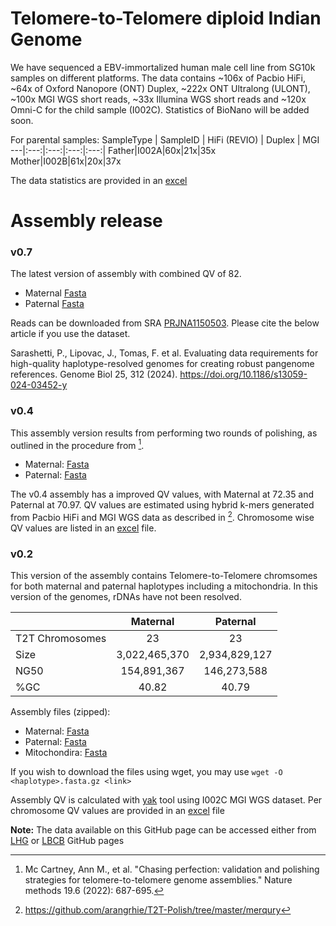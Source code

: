 # Telomere-to-Telomere diploid Indian Genome 
We have sequenced a EBV-immortalized human male cell line from SG10k samples on different platforms. The data contains ~106x of Pacbio HiFi, ~64x of Oxford Nanopore (ONT) Duplex, ~222x ONT Ultralong (ULONT), ~100x MGI WGS short reads, ~33x Illumina WGS short reads and ~120x Omni-C for the child sample (I002C). Statistics of BioNano will be added soon.

For parental samples:
SampleType | SampleID | HiFi (REVIO) | Duplex | MGI
---|:---:|:---:|:---:|:---:|
Father|I002A|60x|21x|35x
Mother|I002B|61x|20x|37x

The data statistics are provided in an [excel](Data/Reads)

# Assembly release

### v0.7
The latest version of assembly with combined QV of 82.
- Maternal [Fasta](https://figshare.com/ndownloader/files/53198075)
- Paternal [Fasta](https://figshare.com/ndownloader/files/53234591)

Reads can be downloaded from SRA [PRJNA1150503](https://www.ncbi.nlm.nih.gov/bioproject/PRJNA1150503). Please cite the below article if you use the dataset.

Sarashetti, P., Lipovac, J., Tomas, F. et al. Evaluating data requirements for high-quality haplotype-resolved genomes for creating robust pangenome references. Genome Biol 25, 312 (2024). https://doi.org/10.1186/s13059-024-03452-y
### v0.4

This assembly version results from performing two rounds of polishing, as outlined in the procedure from [^1].
- Maternal: [Fasta](https://figshare.com/ndownloader/files/46211781?private_link=56295c4b2905cef7187f) 
- Paternal: [Fasta](https://figshare.com/ndownloader/files/46211697?private_link=c8a5045cd96979c86939) 

The v0.4 assembly has a improved QV values, with Maternal at 72.35 and Paternal at 70.97. QV values are estimated using hybrid k-mers generated from Pacbio HiFi and MGI WGS data as described in [^2]. Chromosome wise QV values are listed in an [excel](Data/Assembly) file. 

### v0.2

This version of the assembly contains Telomere-to-Telomere chromsomes for both maternal and paternal haplotypes including a mitochondria. In this version of the genomes, rDNAs have not been resolved. 

 &nbsp;|Maternal|Paternal
---|:---:|:---:
T2T Chromosomes|23|23
Size|3,022,465,370|2,934,829,127
NG50|154,891,367|146,273,588
%GC|40.82|40.79

Assembly files (zipped): 
- Maternal: [Fasta](https://figshare.com/ndownloader/files/44506250) 
- Paternal: [Fasta](https://figshare.com/ndownloader/files/44506241) 
- Mitochondira: [Fasta](https://figshare.com/ndownloader/files/44506232) 

If you wish to download the files using wget, you may use `wget -O <haplotype>.fasta.gz <link>`

Assembly QV is calculated with [yak](https://github.com/lh3/yak) tool using I002C MGI WGS dataset. Per chromosome QV values are provided in an [excel](Data/Assembly) file

**Note:** The data available on this GitHub page can be accessed either from [LHG](https://github.com/LHG-GG/I002C) or [LBCB](https://github.com/lbcb-sci/I002C) GitHub pages

[^1]: Mc Cartney, Ann M., et al. "Chasing perfection: validation and polishing strategies for telomere-to-telomere genome assemblies." Nature methods 19.6 (2022): 687-695.
[^2]: https://github.com/arangrhie/T2T-Polish/tree/master/merqury
